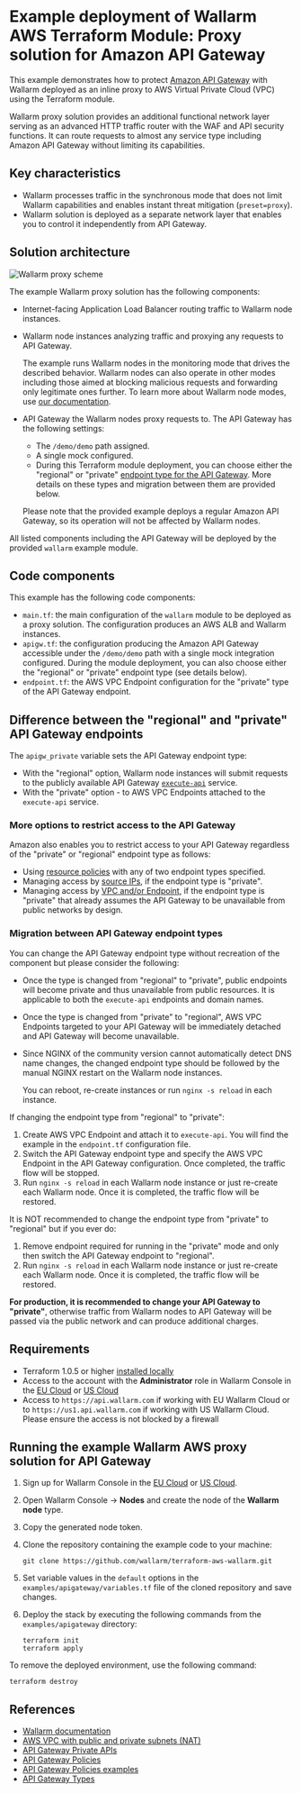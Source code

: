 # Example deployment of Wallarm AWS Terraform Module: Proxy solution for Amazon API Gateway

This example demonstrates how to protect [Amazon API Gateway](https://aws.amazon.com/api-gateway/) with Wallarm deployed as an inline proxy to AWS Virtual Private Cloud (VPC) using the Terraform module.

Wallarm proxy solution provides an additional functional network layer serving as an advanced HTTP traffic router with the WAF and API security functions. It can route requests to almost any service type including Amazon API Gateway without limiting its capabilities.

## Key characteristics

* Wallarm processes traffic in the synchronous mode that does not limit Wallarm capabilities and enables instant threat mitigation (`preset=proxy`).
* Wallarm solution is deployed as a separate network layer that enables you to control it independently from API Gateway.

## Solution architecture

![Wallarm proxy scheme](https://github.com/wallarm/terraform-aws-wallarm/blob/main/images/wallarm-as-proxy.png?raw=true)

The example Wallarm proxy solution has the following components:

* Internet-facing Application Load Balancer routing traffic to Wallarm node instances.
* Wallarm node instances analyzing traffic and proxying any requests to API Gateway.

    The example runs Wallarm nodes in the monitoring mode that drives the described behavior. Wallarm nodes can also operate in other modes including those aimed at blocking malicious requests and forwarding only legitimate ones further. To learn more about Wallarm node modes, use [our documentation](https://docs.wallarm.com/admin-en/configure-wallarm-mode/).
* API Gateway the Wallarm nodes proxy requests to. The API Gateway has the following settings:

    * The `/demo/demo` path assigned.
    * A single mock configured.
    * During this Terraform module deployment, you can choose either the "regional" or "private" [endpoint type for the API Gateway](https://docs.aws.amazon.com/apigateway/latest/developerguide/api-gateway-api-endpoint-types.html). More details on these types and migration between them are provided below.

    Please note that the provided example deploys a regular Amazon API Gateway, so its operation will not be affected by Wallarm nodes.

All listed components including the API Gateway will be deployed by the provided `wallarm` example module.

## Code components

This example has the following code components:

* `main.tf`: the main configuration of the `wallarm` module to be deployed as a proxy solution. The configuration produces an AWS ALB and Wallarm instances.
* `apigw.tf`: the configuration producing the Amazon API Gateway accessible under the `/demo/demo` path with a single mock integration configured. During the module deployment, you can also choose either the "regional" or "private" endpoint type (see details below).
* `endpoint.tf`: the AWS VPC Endpoint configuration for the "private" type of the API Gateway endpoint.

## Difference between the "regional" and "private" API Gateway endpoints

The `apigw_private` variable sets the API Gateway endpoint type:

* With the "regional" option, Wallarm node instances will submit requests to the publicly available API Gateway [`execute-api`](https://docs.aws.amazon.com/apigateway/latest/developerguide/how-to-call-api.html) service.
* With the "private" option - to AWS VPC Endpoints attached to the `execute-api` service.

### More options to restrict access to the API Gateway

Amazon also enables you to restrict access to your API Gateway regardless of the "private" or "regional" endpoint type as follows:

* Using [resource policies](https://docs.aws.amazon.com/apigateway/latest/developerguide/apigateway-resource-policies.html) with any of two endpoint types specified.
* Managing access by [source IPs](https://docs.aws.amazon.com/apigateway/latest/developerguide/apigateway-resource-policies-examples.html), if the endpoint type is "private".
* Managing access by [VPC and/or Endpoint](https://docs.aws.amazon.com/apigateway/latest/developerguide/apigateway-resource-policies-examples.html), if the endpoint type is "private" that already assumes the API Gateway to be unavailable from public networks by design.

### Migration between API Gateway endpoint types

You can change the API Gateway endpoint type without recreation of the component but please consider the following:

* Once the type is changed from "regional" to "private", public endpoints will become private and thus unavailable from public resources. It is applicable to both the `execute-api` endpoints and domain names.
* Once the type is changed from "private" to "regional", AWS VPC Endpoints targeted to your API Gateway will be immediately detached and API Gateway will become unavailable.
* Since NGINX of the community version cannot automatically detect DNS name changes, the changed endpoint type should be followed by the manual NGINX restart on the Wallarm node instances.

    You can reboot, re-create instances or run `nginx -s reload` in each instance. 

If changing the endpoint type from "regional" to "private":

1. Create AWS VPC Endpoint and attach it to `execute-api`. You will find the example in the `endpoint.tf` configuration file.
1. Switch the API Gateway endpoint type and specify the AWS VPC Endpoint in the API Gateway configuration. Once completed, the traffic flow will be stopped.
1. Run `nginx -s reload` in each Wallarm node instance or just re-create each Wallarm node. Once it is completed, the traffic flow will be restored.

It is NOT recommended to change the endpoint type from "private" to "regional" but if you ever do:

1. Remove endpoint required for running in the "private" mode and only then switch the API Gateway endpoint to "regional".
1. Run `nginx -s reload` in each Wallarm node instance or just re-create each Wallarm node. Once it is completed, the traffic flow will be restored.

**For production, it is recommended to change your API Gateway to "private"**, otherwise traffic from Wallarm nodes to API Gateway will be passed via the public network and can produce additional charges.

## Requirements

* Terraform 1.0.5 or higher [installed locally](https://learn.hashicorp.com/tutorials/terraform/install-cli)
* Access to the account with the **Administrator** role in Wallarm Console in the [EU Cloud](https://my.wallarm.com/) or [US Cloud](https://us1.my.wallarm.com/)
* Access to `https://api.wallarm.com` if working with EU Wallarm Cloud or to `https://us1.api.wallarm.com` if working with US Wallarm Cloud. Please ensure the access is not blocked by a firewall

## Running the example Wallarm AWS proxy solution for API Gateway

1. Sign up for Wallarm Console in the [EU Cloud](https://my.wallarm.com/nodes) or [US Cloud](https://us1.my.wallarm.com/nodes).
1. Open Wallarm Console → **Nodes** and create the node of the **Wallarm node** type.
1. Copy the generated node token.
1. Clone the repository containing the example code to your machine:

    ```
    git clone https://github.com/wallarm/terraform-aws-wallarm.git
    ```
1. Set variable values in the `default` options in the `examples/apigateway/variables.tf` file of the cloned repository and save changes.
1. Deploy the stack by executing the following commands from the `examples/apigateway` directory:

    ```
    terraform init
    terraform apply
    ```

To remove the deployed environment, use the following command:

```
terraform destroy
```

## References

* [Wallarm documentation](https://docs.wallarm.com)
* [AWS VPC with public and private subnets (NAT)](https://docs.aws.amazon.com/vpc/latest/userguide/VPC_Scenario2.html)
* [API Gateway Private APIs](https://docs.aws.amazon.com/apigateway/latest/developerguide/apigateway-private-apis.html)
* [API Gateway Policies](https://docs.aws.amazon.com/apigateway/latest/developerguide/apigateway-resource-policies.html)
* [API Gateway Policies examples](https://docs.aws.amazon.com/apigateway/latest/developerguide/apigateway-resource-policies-examples.html)
* [API Gateway Types](https://docs.aws.amazon.com/apigateway/latest/developerguide/api-gateway-api-endpoint-types.html)
